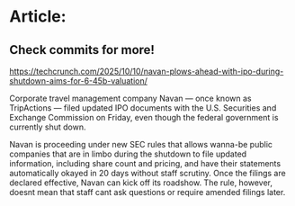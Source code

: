 # Article:

## Check commits for more!
https://techcrunch.com/2025/10/10/navan-plows-ahead-with-ipo-during-shutdown-aims-for-6-45b-valuation/

Corporate travel management company Navan &#8212; once known as TripActions &#8212; filed updated IPO documents with the U.S. Securities and Exchange Commission on Friday, even though the federal government is currently shut down.

Navan is proceeding under new SEC rules that allows wanna-be public companies that are in limbo during the shutdown to file updated information, including share count and pricing, and have their statements automatically okayed in 20 days without staff scrutiny. Once the filings are declared effective, Navan can kick off its roadshow. The rule, however, doesnt mean that staff cant ask questions or require amended filings later.
